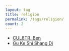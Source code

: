 ```yaml
---
layout: tag
title: religion
permalink: /tags/religion/
count: 2
---
```


- [CUL8TR, Ben](https://apollozhu.github.io/2017/08/21/cul8tr-ben/)
- [Gu Ke Shi Shang Di ](https://apollozhu.github.io/2017/07/17/consumer-sovereignty/)
